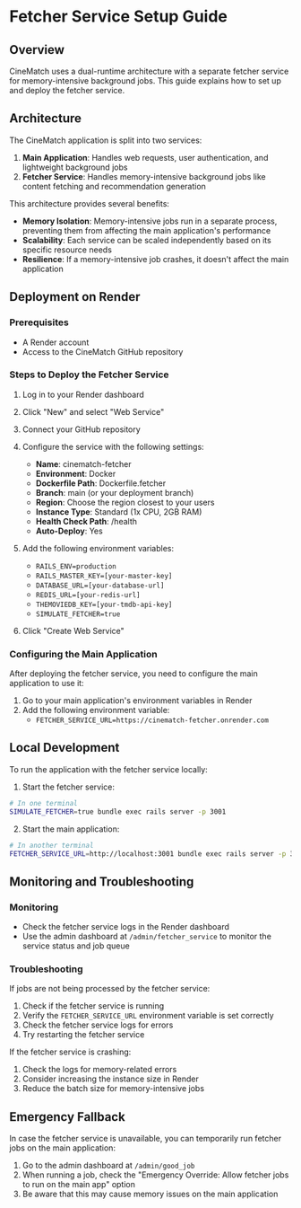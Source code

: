 # Fetcher Service Setup Guide

## Overview

CineMatch uses a dual-runtime architecture with a separate fetcher service for memory-intensive background jobs. This guide explains how to set up and deploy the fetcher service.

## Architecture

The CineMatch application is split into two services:

1. **Main Application**: Handles web requests, user authentication, and lightweight background jobs
2. **Fetcher Service**: Handles memory-intensive background jobs like content fetching and recommendation generation

This architecture provides several benefits:

- **Memory Isolation**: Memory-intensive jobs run in a separate process, preventing them from affecting the main application's performance
- **Scalability**: Each service can be scaled independently based on its specific resource needs
- **Resilience**: If a memory-intensive job crashes, it doesn't affect the main application

## Deployment on Render

### Prerequisites

- A Render account
- Access to the CineMatch GitHub repository

### Steps to Deploy the Fetcher Service

1. Log in to your Render dashboard
2. Click "New" and select "Web Service"
3. Connect your GitHub repository
4. Configure the service with the following settings:
   - **Name**: cinematch-fetcher
   - **Environment**: Docker
   - **Dockerfile Path**: Dockerfile.fetcher
   - **Branch**: main (or your deployment branch)
   - **Region**: Choose the region closest to your users
   - **Instance Type**: Standard (1x CPU, 2GB RAM)
   - **Health Check Path**: /health
   - **Auto-Deploy**: Yes

5. Add the following environment variables:
   - `RAILS_ENV=production`
   - `RAILS_MASTER_KEY=[your-master-key]`
   - `DATABASE_URL=[your-database-url]`
   - `REDIS_URL=[your-redis-url]`
   - `THEMOVIEDB_KEY=[your-tmdb-api-key]`
   - `SIMULATE_FETCHER=true`

6. Click "Create Web Service"

### Configuring the Main Application

After deploying the fetcher service, you need to configure the main application to use it:

1. Go to your main application's environment variables in Render
2. Add the following environment variable:
   - `FETCHER_SERVICE_URL=https://cinematch-fetcher.onrender.com`

## Local Development

To run the application with the fetcher service locally:

1. Start the fetcher service:
```bash
# In one terminal
SIMULATE_FETCHER=true bundle exec rails server -p 3001
```

2. Start the main application:
```bash
# In another terminal
FETCHER_SERVICE_URL=http://localhost:3001 bundle exec rails server -p 3000
```

## Monitoring and Troubleshooting

### Monitoring

- Check the fetcher service logs in the Render dashboard
- Use the admin dashboard at `/admin/fetcher_service` to monitor the service status and job queue

### Troubleshooting

If jobs are not being processed by the fetcher service:

1. Check if the fetcher service is running
2. Verify the `FETCHER_SERVICE_URL` environment variable is set correctly
3. Check the fetcher service logs for errors
4. Try restarting the fetcher service

If the fetcher service is crashing:

1. Check the logs for memory-related errors
2. Consider increasing the instance size in Render
3. Reduce the batch size for memory-intensive jobs

## Emergency Fallback

In case the fetcher service is unavailable, you can temporarily run fetcher jobs on the main application:

1. Go to the admin dashboard at `/admin/good_job`
2. When running a job, check the "Emergency Override: Allow fetcher jobs to run on the main app" option
3. Be aware that this may cause memory issues on the main application 
